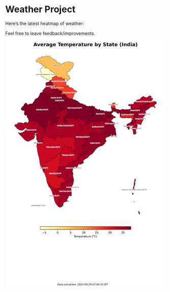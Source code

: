# Weather Project

Here’s the latest heatmap of weather:

Feel free to leave feedback/improvements.

![India Heatmap](docs/assets/india_heatmap.png?v=D9E13C)
